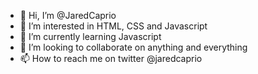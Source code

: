 - 👋 Hi, I’m @JaredCaprio
- 👀 I’m interested in HTML, CSS and Javascript
- 🌱 I’m currently learning Javascript
- 💞️ I’m looking to collaborate on anything and everything
- 📫 How to reach me on twitter @jaredcaprio

<!---
JaredCaprio/JaredCaprio is a ✨ special ✨ repository because its `README.md` (this file) appears on your GitHub profile.
You can click the Preview link to take a look at your changes.
--->
